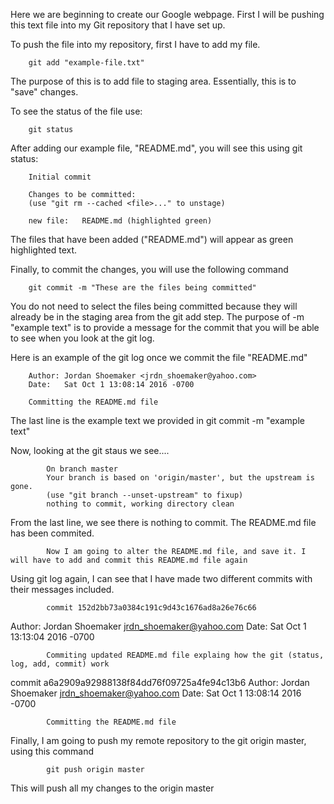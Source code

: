 Here we are beginning to create our Google webpage. First I will be pushing this text file into my Git repository that I have set up. 

To push the file into my repository, first I have to add my file.

		git add "example-file.txt"

The purpose of this is to add file to staging area. Essentially, this is to "save" changes.

To see the status of the file use:
	
		git status

After adding our example file, "README.md", you will see this using git status:

		Initial commit

		Changes to be committed:
  		(use "git rm --cached <file>..." to unstage)

		new file:   README.md (highlighted green)

The files that have been added ("README.md") will appear as green highlighted text.

Finally, to commit the changes, you will use the following command

		git commit -m "These are the files being committed"

You do not need to select the files being committed because they will already be in the staging area from the git add step. The purpose of -m "example text"
is to provide a message for the commit that you will be able to see when you look at the git log. 

Here is an example of the git log once we commit the file "README.md"

		Author: Jordan Shoemaker <jrdn_shoemaker@yahoo.com>
		Date:   Sat Oct 1 13:08:14 2016 -0700

    	Committing the README.md file

The last line is the example text we provided in git commit -m "example text"

Now, looking at the git staus we see....

			On branch master
			Your branch is based on 'origin/master', but the upstream is gone.
  			(use "git branch --unset-upstream" to fixup)
			nothing to commit, working directory clean

From the last line, we see there is nothing to commit. The README.md file has been commited. 

			Now I am going to alter the README.md file, and save it. I will have to add and commit this README.md file again 

Using git log again, I can see that I have made two different commits with their messages included.

			commit 152d2bb73a0384c191c9d43c1676ad8a26e76c66
Author: Jordan Shoemaker <jrdn_shoemaker@yahoo.com>
Date:   Sat Oct 1 13:13:04 2016 -0700

    		Commiting updated README.md file explaing how the git (status, log, add, commit) work

commit a6a2909a92988138f84dd76f09725a4fe94c13b6
Author: Jordan Shoemaker <jrdn_shoemaker@yahoo.com>
Date:   Sat Oct 1 13:08:14 2016 -0700

    		Committing the README.md file


Finally, I am going to push my remote repository to the git origin master, using this command

			git push origin master


This will push all my changes to the origin master
			




